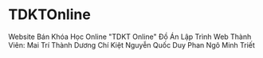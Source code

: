 # TDKTOnline

Website Bán Khóa Học Online "TDKT Online" Đồ Án Lập Trình Web
Thành Viên:
Mai Trí Thành
Dương Chí Kiệt
Nguyễn Quốc Duy
Phan Ngô Minh Triết

